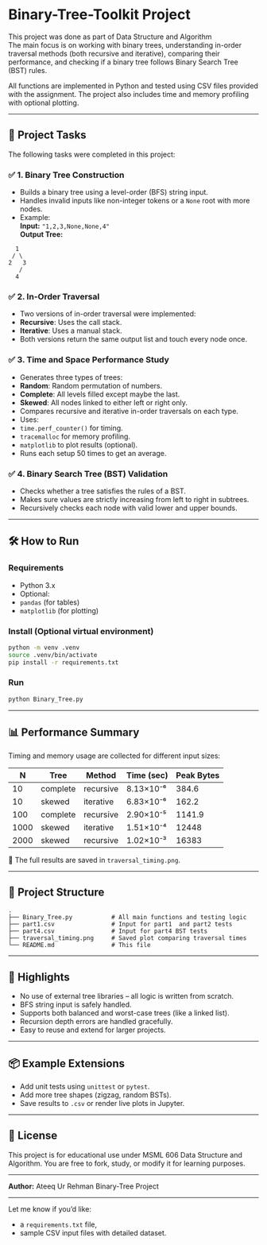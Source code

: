 # Binary-Tree-Toolkit Project

This project was done as part of Data Structure and Algorithm  
The main focus is on working with binary trees, understanding in-order traversal methods (both recursive and iterative), comparing their performance, and checking if a binary tree follows Binary Search Tree (BST) rules.

All functions are implemented in Python and tested using CSV files provided with the assignment. The project also includes time and memory profiling with optional plotting.

---

## 🧠 Project Tasks

The following tasks were completed in this project:

### ✅ 1. Binary Tree Construction
- Builds a binary tree using a level-order (BFS) string input.
- Handles invalid inputs like non-integer tokens or a `None` root with more nodes.
- Example:  
  **Input:** `"1,2,3,None,None,4"`  
  **Output Tree:**
```
  1
 / \
2   3
   /
  4
```

### ✅ 2. In-Order Traversal
- Two versions of in-order traversal were implemented:
- **Recursive**: Uses the call stack.
- **Iterative**: Uses a manual stack.
- Both versions return the same output list and touch every node once.

### ✅ 3. Time and Space Performance Study
- Generates three types of trees:
- **Random**: Random permutation of numbers.
- **Complete**: All levels filled except maybe the last.
- **Skewed**: All nodes linked to either left or right only.
- Compares recursive and iterative in-order traversals on each type.
- Uses:
- `time.perf_counter()` for timing.
- `tracemalloc` for memory profiling.
- `matplotlib` to plot results (optional).
- Runs each setup 50 times to get an average.

### ✅ 4. Binary Search Tree (BST) Validation
- Checks whether a tree satisfies the rules of a BST.
- Makes sure values are strictly increasing from left to right in subtrees.
- Recursively checks each node with valid lower and upper bounds.

---

## 🛠 How to Run

### Requirements
- Python 3.x
- Optional:
- `pandas` (for tables)
- `matplotlib` (for plotting)

### Install (Optional virtual environment)
```bash
python -m venv .venv
source .venv/bin/activate
pip install -r requirements.txt
````

### Run

```bash
python Binary_Tree.py
```

---

## 📊 Performance Summary

Timing and memory usage are collected for different input sizes:

| N    | Tree     | Method    | Time (sec) | Peak Bytes |
| ---- | -------- | --------- | ---------- | ---------- |
| 10   | complete | recursive | 8.13×10⁻⁶  | 384.6      |
| 10   | skewed   | iterative | 6.83×10⁻⁶  | 162.2      |
| 100  | complete | recursive | 2.90×10⁻⁵  | 1141.9     |
| 1000 | skewed   | iterative | 1.51×10⁻⁴  | 12448      |
| 2000 | skewed   | recursive | 1.02×10⁻³  | 16383      |

📌 The full results are saved in `traversal_timing.png`.

---

## 📁 Project Structure

```
.
├── Binary_Tree.py           # All main functions and testing logic
├── part1.csv                # Input for part1  and part2 tests
├── part4.csv                # Input for part4 BST tests
├── traversal_timing.png     # Saved plot comparing traversal times
└── README.md                # This file
```

---

## 📌 Highlights

* No use of external tree libraries – all logic is written from scratch.
* BFS string input is safely handled.
* Supports both balanced and worst-case trees (like a linked list).
* Recursion depth errors are handled gracefully.
* Easy to reuse and extend for larger projects.

---

## 📦 Example Extensions

* Add unit tests using `unittest` or `pytest`.
* Add more tree shapes (zigzag, random BSTs).
* Save results to `.csv` or render live plots in Jupyter.

---

## 📄 License

This project is for educational use under MSML 606 Data Structure and Algorithm.
You are free to fork, study, or modify it for learning purposes.

---

**Author:** Ateeq Ur Rehman
Binary-Tree Project

---

Let me know if you’d like:
- a `requirements.txt` file,
- sample CSV input files with detailed dataset.
